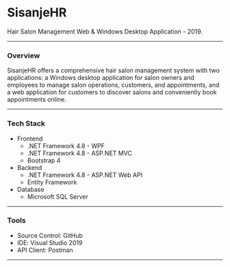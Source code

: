 # SisanjeHR

Hair Salon Management Web & Windows Desktop Application - 2019.

---

### **Overview**
SisanjeHR offers a comprehensive hair salon management system with two applications: a Windows desktop application for salon owners and employees to manage salon operations, customers, and appointments, and a web application for customers to discover salons and conveniently book appointments online.

---

### **Tech Stack**
- Frontend
  - .NET Framework 4.8 - WPF 
  - .NET Framework 4.8 - ASP.NET MVC
  - Bootstrap 4
- Backend
  - .NET Framework 4.8 - ASP.NET Web API
  - Entity Framework
- Database
  - Microsoft SQL Server

---

### **Tools**
- Source Control: GitHub
- IDE: Visual Studio 2019
- API Client: Postman

---